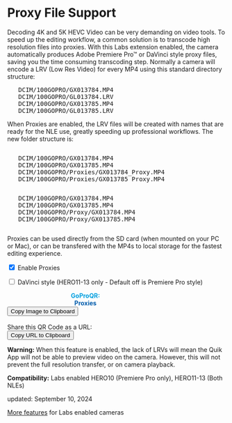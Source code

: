 # Proxy File Support

<script src="../../jquery.min.js"></script>
<script src="../../qrcodeborder.js"></script>
<script src="../../html2canvas.min.js"></script>
<style>
        #qrcode{
            width: 100%;
        }
        div{
            width: 100%;
            display: inline-block;
        }
</style>

Decoding 4K and 5K HEVC Video can be very demanding on video tools. To speed up the editing workflow, a common solution is to transcode high resolution files into proxies.
With this Labs extension enabled, the camera automatically produces Adobe Premiere Pro™ or DaVinci style proxy files, saving you the time consuming transcoding step. 
Normally a camera will encode a LRV (Low Res Video) for every MP4 using this standard directory structure:<br>
<pre>   DCIM/100GOPRO/GX013784.MP4
   DCIM/100GOPRO/GL013784.LRV
   DCIM/100GOPRO/GX013785.MP4
   DCIM/100GOPRO/GL013785.LRV</pre>
When Proxies are enabled, the LRV files will be created with names that are ready for the NLE use, greatly speeding up professional workflows. The new folder structure is:<br>
<div id="prem">
<pre>   DCIM/100GOPRO/GX013784.MP4
   DCIM/100GOPRO/GX013785.MP4
   DCIM/100GOPRO/Proxies/GX013784_Proxy.MP4
   DCIM/100GOPRO/Proxies/GX013785_Proxy.MP4</pre>
</div>
<div id="davi">
<pre>   DCIM/100GOPRO/GX013784.MP4
   DCIM/100GOPRO/GX013785.MP4
   DCIM/100GOPRO/Proxy/GX013784.MP4
   DCIM/100GOPRO/Proxy/GX013785.MP4</pre>
</div>

Proxies can be used directly from the SD card (when mounted on your PC or Mac), or can be transfered with the MP4s to local storage for the fastest editing experience.

<input type="checkbox" id="proxies" name="proxies" checked> <label for="proxies">Enable Proxies</label><br>

<input type="checkbox" id="davinci" name="davinci"> <label for="davinci">DaVinci style</label> (HERO11-13 only - Default off is Premiere Pro style)<br> 

<div id="qrcode_txt" style="width: 360px">
  <center>
  <div id="qrcode"></div><br>
  <b><font color="#009FDF">GoProQR:</font></b> <em id="qrtext"></em><br>
  <b><font color="#005CAC">Proxies <em id="status"></em></font></b>
  </center>
</div>
<button id="copyImg">Copy Image to Clipboard</button>
<br>
<br>
Share this QR Code as a URL: <small id="urltext"></small><br>
<button id="copyBtn">Copy URL to Clipboard</button>

**Warning:** When this feature is enabled, the lack of LRVs will mean the Quik App will not be able to preview video on the camera. However, this will not prevent the full resolution transfer, or on camera playback.

**Compatibility:** Labs enabled HERO10 (Premiere Pro only), HERO11-13 (Both NLEs)

updated: September 10, 2024

[More features](..) for Labs enabled cameras

<script>
var once = true;
var qrcode;
var cmd = "";
var stts = "";
var clipcopy = "";
var lasttimecmd = "";
var changed = true;



function dset(label, on) {
		var settings = document.getElementById(label);
		if(on === true)
		{
			if (settings.style.display === 'none') 
				settings.style.display = 'block';
		}
		else
		{
			settings.style.display = 'none';
		}
}


function makeQR() 
{	
  if(once === true)
  {
    qrcode = new QRCode(document.getElementById("qrcode"), 
    {
      text : "!M64BT=1",
      width : 360,
      height : 360,
      correctLevel : QRCode.CorrectLevel.M
    });
	dset("davi", false);
	dset("prem", true);
    once = false;
  }
}

function timeLoop()
{
  stts = "Disabled";
  cmd = "!MPRXY=0";
  if(document.getElementById("proxies") !== null)
  {
    if(document.getElementById("proxies").checked === true)
    {
	  stts = "Enabled";
	  if(document.getElementById("davinci").checked === true)
	  {
        cmd = "!MPRXY=4";
		dset("davi", true);
		dset("prem", false);
	  }
	  else
	  {
        cmd = "!MPRXY=1";
		dset("davi", false);
		dset("prem", true);
	  }
    }
  }

  qrcode.clear(); 
  qrcode.makeCode(cmd);
  
  
  if(cmd != lasttimecmd)
  {
	changed = true;
	lasttimecmd = cmd;
  }
	
  if(changed === true)
  {
	document.getElementById("status").innerHTML = stts;
	document.getElementById("qrtext").innerHTML = cmd;
	clipcopy = "https://gopro.github.io/labs/control/set/?cmd=" + cmd + "&title=Large%20Chapter%20Control";
	document.getElementById("urltext").innerHTML = clipcopy;
	changed = false;
  }
  
  var t = setTimeout(timeLoop, 50);
}

function myReloadFunction() {
  location.reload();
}


async function copyImageToClipboard() {
    html2canvas(document.querySelector("#qrcode_txt")).then(canvas => canvas.toBlob(blob => navigator.clipboard.write([new ClipboardItem({'image/png': blob})])));
}
async function copyTextToClipboard(text) {
	try {
		await navigator.clipboard.writeText(text);
	} catch(err) {
		alert('Error in copying text: ', err);
	}
}

function setupButtons() {	
    document.getElementById("copyBtn").onclick = function() { 
        copyTextToClipboard(clipcopy);
	};
    document.getElementById("copyImg").onclick = function() { 
        copyImageToClipboard();
	};
}

makeQR();
setupButtons();
timeLoop();

</script>
